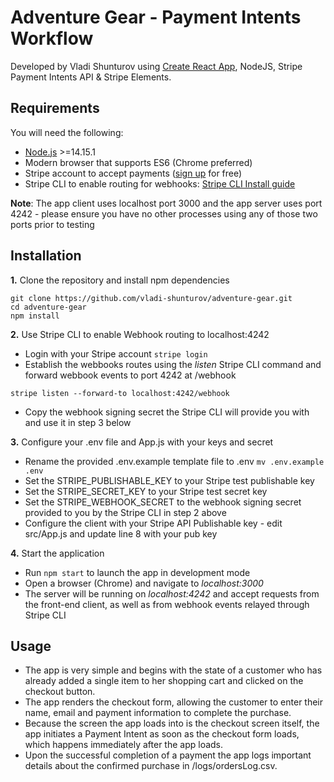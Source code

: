# Adventure Gear - Payment Intents Workflow

Developed by Vladi Shunturov using [Create React App](https://github.com/facebook/create-react-app), NodeJS, Stripe Payment Intents API & Stripe Elements.

## Requirements

You will need the following:

- [Node.js](http://nodejs.org) >=14.15.1
- Modern browser that supports ES6 (Chrome preferred)
- Stripe account to accept payments ([sign up](https://dashboard.stripe.com/register) for free)
- Stripe CLI to enable routing for webhooks:  [Stripe CLI Install guide](https://stripe.com/docs/stripe-cli#install)

**Note**: The app client uses localhost port 3000 and the app server uses port 4242 - please ensure you have no other processes using any of those two ports prior to testing

## Installation

**1.** Clone the repository and install npm dependencies
```
git clone https://github.com/vladi-shunturov/adventure-gear.git
cd adventure-gear
npm install
```

**2.** Use Stripe CLI to enable Webhook routing to localhost:4242
* Login with your Stripe account ```stripe login```
* Establish the webbooks routes using the _listen_ Stripe CLI command and forward webbook events to port 4242 at /webhook
```
stripe listen --forward-to localhost:4242/webhook
```
* Copy the webhook signing secret the Stripe CLI will provide you with and use it in step 3 below

**3.** Configure your .env file and App.js with your keys and secret
* Rename the provided .env.example template file to .env ```mv .env.example .env```
* Set the STRIPE_PUBLISHABLE_KEY to your Stripe test publishable key
* Set the STRIPE_SECRET_KEY to your Stripe test secret key
* Set the STRIPE_WEBHOOK_SECRET to the webhook signing secret provided to you by the Stripe CLI in step 2 above
* Configure the client with your Stripe API Publishable key - edit src/App.js and update line 8 with your pub key

**4.** Start the application 
* Run `npm start` to launch the app in development mode
* Open a browser (Chrome) and navigate to _localhost:3000_
* The server will be running on _localhost:4242_ and accept requests from the front-end client, as well as from webhook events relayed through Stripe CLI


## Usage
* The app is very simple and begins with the state of a customer who has already added a single item to her shopping cart and clicked on the checkout button. 
* The app renders the checkout form, allowing the customer to enter their name, email and payment information to complete the purchase. 
* Because the screen the app loads into is the checkout screen itself, the app initiates a Payment Intent as soon as the checkout form loads, which happens immediately after the app loads.
* Upon the successful completion of a payment the app logs important details about the confirmed purchase in /logs/ordersLog.csv.
